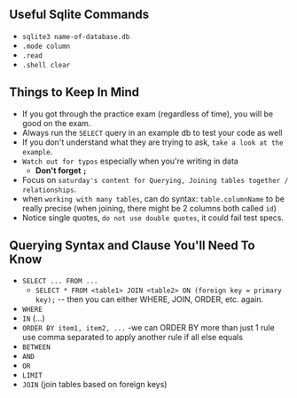 ## Useful Sqlite Commands
- `sqlite3 name-of-database.db`
- `.mode column`
- `.read`
- `.shell clear`

## Things to Keep In Mind
- If you got through the practice exam (regardless of time), you will be good on the exam.
- Always run the `SELECT` query in an example db to test your code as well
- If you don't understand what they are trying to ask, `take a look at the example`.
- `Watch out for typos` especially when you're writing in data
  - **Don't forget `;`**
- Focus on `saturday's content for Querying, Joining tables together / relationships`.
- when `working with many tables`, can do syntax: `table.columnName` to be really precise (when joining, there might be 2 columns both called `id`)
- Notice single quotes, `do not use double quotes`, it could fail test specs. 

## Querying Syntax and Clause You'll Need To Know
- `SELECT ... FROM ...`
	- `SELECT * FROM <table1> JOIN <table2> ON (foreign key = primary key);` -- then you can either WHERE, JOIN, ORDER, etc. again.
- `WHERE`
- `IN` (...)
- `ORDER BY item1, item2, ...`
	-we can ORDER BY more than just 1 rule use comma separated to apply another rule if all else equals
- `BETWEEN`
- `AND`
- `OR`
- `LIMIT`
- `JOIN` (join tables based on foreign keys)